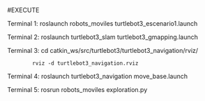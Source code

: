 #EXECUTE


Terminal 1: roslaunch robots_moviles turtlebot3_escenario1.launch

Terminal 2: roslaunch turtlebot3_slam turtlebot3_gmapping.launch

Terminal 3: cd catkin_ws/src/turtlebot3/turtlebot3_navigation/rviz/

            rviz -d turtlebot3_navigation.rviz

Terminal 4: roslaunch turtlebot3_navigation move_base.launch

Terminal 5: rosrun robots_moviles exploration.py
